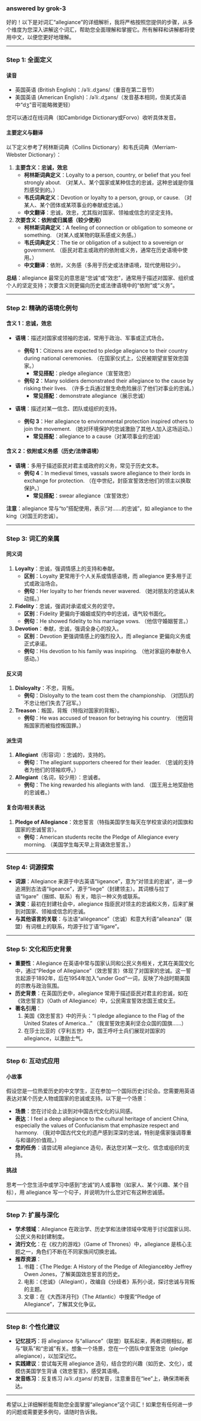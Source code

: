 ### answered by grok-3
好的！以下是对词汇“allegiance”的详细解析，我将严格按照您提供的步骤，从多个维度为您深入讲解这个词汇，帮助您全面理解和掌握它。所有解释和讲解都将使用中文，以便您更好地理解。

---

### **Step 1: 全面定义**
#### **读音**
- 英国英语 (British English)：/əˈliː.dʒəns/（重音在第二音节）
- 美国英语 (American English)：/əˈliː.dʒəns/（发音基本相同，但美式英语中“dʒ”音可能略微更轻）

您可以通过在线词典（如Cambridge Dictionary或Forvo）收听具体发音。

#### **主要定义与翻译**
以下定义参考了柯林斯词典（Collins Dictionary）和韦氏词典（Merriam-Webster Dictionary）：
1. **主要含义：忠诚，效忠**
   - **柯林斯词典定义**：Loyalty to a person, country, or belief that you feel strongly about. （对某人、某个国家或某种信念的忠诚，这种忠诚是你强烈感受到的。）
   - **韦氏词典定义**：Devotion or loyalty to a person, group, or cause. （对某人、某个团体或某项事业的奉献或忠诚。）
   - **中文翻译**：忠诚，效忠，尤其指对国家、领袖或信念的坚定支持。
2. **次要含义：依附或归属感（较少使用）**
   - **柯林斯词典定义**：A feeling of connection or obligation to someone or something. （对某人或某物的联系感或义务感。）
   - **韦氏词典定义**：The tie or obligation of a subject to a sovereign or government. （臣民对君主或政府的依附或义务，通常在历史语境中使用。）
   - **中文翻译**：依附，义务感（多用于历史或法律语境，现代使用较少）。

**总结**：allegiance 最常见的意思是“忠诚”或“效忠”，通常用于描述对国家、组织或个人的坚定支持；次要含义则更偏向历史或法律语境中的“依附”或“义务”。

---

### **Step 2: 精确的语境化例句**
#### **含义 1：忠诚，效忠**
- **语境**：描述对国家或领袖的忠诚，常用于政治、军事或正式场合。
  - **例句 1**：Citizens are expected to pledge allegiance to their country during national ceremonies. （在国家仪式上，公民被期望宣誓效忠国家。）
    - **常见搭配**：pledge allegiance（宣誓效忠）
  - **例句 2**：Many soldiers demonstrated their allegiance to the cause by risking their lives. （许多士兵通过冒生命危险展示了他们对事业的忠诚。）
    - **常见搭配**：demonstrate allegiance（展示忠诚）

- **语境**：描述对某一信念、团队或组织的支持。
  - **例句 3**：Her allegiance to environmental protection inspired others to join the movement. （她对环境保护的忠诚激励了其他人加入这场运动。）
    - **常见搭配**：allegiance to a cause（对某项事业的忠诚）

#### **含义 2：依附或义务感（历史/法律语境）**
- **语境**：多用于描述臣民对君主或政府的义务，常见于历史文本。
  - **例句 4**：In medieval times, vassals swore allegiance to their lords in exchange for protection. （在中世纪，封臣宣誓效忠他们的领主以换取保护。）
    - **常见搭配**：swear allegiance（宣誓效忠）

**注意**：allegiance 常与“to”搭配使用，表示“对……的忠诚”，如 allegiance to the king（对国王的忠诚）。

---

### **Step 3: 词汇的亲属**
#### **同义词**
1. **Loyalty**：忠诚，强调情感上的支持和奉献。
   - **区别**：Loyalty 更常用于个人关系或情感语境，而 allegiance 更多用于正式或政治场合。
   - **例句**：Her loyalty to her friends never wavered. （她对朋友的忠诚从未动摇。）
2. **Fidelity**：忠诚，强调对承诺或义务的坚守。
   - **区别**：Fidelity 更偏向于婚姻或契约中的忠诚，语气较书面化。
   - **例句**：He showed fidelity to his marriage vows. （他信守婚姻誓言。）
3. **Devotion**：奉献，忠诚，强调全身心的投入。
   - **区别**：Devotion 更强调情感上的强烈投入，而 allegiance 更偏向义务或正式承诺。
   - **例句**：His devotion to his family was inspiring. （他对家庭的奉献令人感动。）

#### **反义词**
1. **Disloyalty**：不忠，背叛。
   - **例句**：Disloyalty to the team cost them the championship. （对团队的不忠让他们失去了冠军。）
2. **Treason**：叛国，背叛（特指对国家的背叛）。
   - **例句**：He was accused of treason for betraying his country. （他因背叛国家而被指控叛国罪。）

#### **派生词**
1. **Allegiant**（形容词）：忠诚的，支持的。
   - **例句**：The allegiant supporters cheered for their leader. （忠诚的支持者为他们的领袖欢呼。）
2. **Allegiant**（名词，较少用）：忠诚者。
   - **例句**：The king rewarded his allegiants with land. （国王用土地奖励他的忠诚者。）

#### **复合词/相关表达**
1. **Pledge of Allegiance**：效忠誓言（特指美国学生每天在学校宣读的对国旗和国家的忠诚誓言）。
   - **例句**：American students recite the Pledge of Allegiance every morning. （美国学生每天早上背诵效忠誓言。）

---

### **Step 4: 词源探索**
- **词源**：Allegiance 来源于中古英语“ligeance”，意为“对领主的忠诚”，进一步追溯到古法语“ligeance”，源于“liege”（封建领主）。其词根与拉丁语“ligare”（捆绑、联系）有关，暗示一种义务或联系。
- **演变**：最初在封建社会中，allegiance 指臣民对领主的忠诚和义务，后来扩展到对国家、领袖或信念的忠诚。
- **与其他语言的关联**：与法语“allégeance”（忠诚）和意大利语“alleanza”（联盟）有词根上的联系，均源于拉丁语“ligare”。

---

### **Step 5: 文化和历史背景**
- **重要性**：Allegiance 在英语中常与国家认同和公民义务相关，尤其在美国文化中，通过“Pledge of Allegiance”（效忠誓言）体现了对国家的忠诚。这一誓言起源于1892年，后在1954年加入“under God”一词，反映了冷战时期美国的宗教与政治氛围。
- **历史背景**：在英国历史中，allegiance 常用于描述臣民对君主的忠诚，如在《效忠誓言》（Oath of Allegiance）中，公民需宣誓效忠国王或女王。
- **著名引用**：
  1. 美国《效忠誓言》中的开头：“I pledge allegiance to the Flag of the United States of America...” （我宣誓效忠美利坚合众国的国旗……）
  2. 在莎士比亚的《亨利五世》中，国王呼吁士兵们展现对国家的 allegiance，以激励士气。

---

### **Step 6: 互动式应用**
#### **小故事**
假设您是一位热爱历史的中文学生，正在参加一个国际历史讨论会。您需要用英语表达对某个历史人物或国家的忠诚或支持。以下是一个场景：
- **场景**：您在讨论会上谈到对中国古代文化的认同感。
- **表达**：I feel a deep allegiance to the cultural heritage of ancient China, especially the values of Confucianism that emphasize respect and harmony. （我对中国古代文化的遗产感到深深的忠诚，特别是儒家强调尊重与和谐的价值观。）
- **您的任务**：请尝试用 allegiance 造句，表达您对某一文化、信念或组织的支持。

#### **挑战**
思考一个您生活中或学习中感到“忠诚”的人或事物（如家人、某个兴趣、某个目标），用 allegiance 写一个句子，并说明为什么您对它有这种忠诚感。

---

### **Step 7: 扩展与深化**
- **学术领域**：Allegiance 在政治学、历史学和法律领域中常用于讨论国家认同、公民义务和封建制度。
- **流行文化**：在《权力的游戏》（Game of Thrones）中，allegiance 是核心主题之一，角色们不断在不同家族间切换忠诚。
- **推荐资源**：
  1. 书籍：《The Pledge: A History of the Pledge of Allegiance》by Jeffrey Owen Jones，了解美国效忠誓言的历史。
  2. 电影：《忠诚》（Allegiant），改编自《分歧者》系列小说，探讨忠诚与背叛的主题。
  3. 文章：在《大西洋月刊》（The Atlantic）中搜索“Pledge of Allegiance”，了解其文化争议。

---

### **Step 8: 个性化建议**
- **记忆技巧**：将 allegiance 与“alliance”（联盟）联系起来，两者词根相似，都与“联系”和“忠诚”有关。想象一个场景，您在一个团队中宣誓效忠（pledge allegiance），以加深记忆。
- **实践建议**：尝试每天用 allegiance 造句，结合您的兴趣（如历史、文化），或模仿美国学生背诵《效忠誓言》，感受其语境。
- **发音练习**：反复练习 /əˈliː.dʒəns/ 的发音，注意重音在“lee”上，确保清晰表达。

---

希望以上详细解析能帮助您全面掌握“allegiance”这个词汇！如果您有任何进一步的问题或需要更多例句，请随时告诉我。